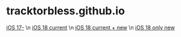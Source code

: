 # tracktorbless.github.io


[iOS 17-](yandexbrowser-open-url://App-prefs%3ASAFARI%26path%3DSEARCH_ENGINE_SETTING&appmetrica_tracking_id=749664939878201583) \n
[iOS 18 current](yandexbrowser-open-url://App-prefs%3Acom.apple.mobilesafari&appmetrica_tracking_id=749664939878201583) \n
[iOS 18 current + new](yandexbrowser-open-url://App-prefs%3Acom.apple.mobilesafari&appmetrica_tracking_id=749664939878201583?new_uri=settings-navigation%3A%2F%2Fcom.apple.Settings.Apps%2Fcom.apple.mobilesafari%2FSEARCH_ENGINE_SETTING) \n
[iOS 18 only new](yandexbrowser-open-url://App-prefs?new_uri=settings-navigation%3A%2F%2Fcom.apple.Settings.Apps%2Fcom.apple.mobilesafari%2FSEARCH_ENGINE_SETTING)


